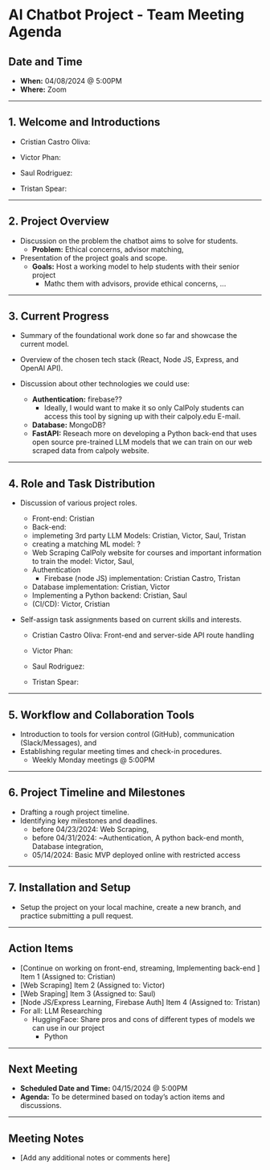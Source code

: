 # AI Chatbot Project - Team Meeting Agenda

## Date and Time

- **When:** 04/08/2024 @ 5:00PM
- **Where:** Zoom

---

## 1. Welcome and Introductions

- Cristian Castro Oliva:

- Victor Phan:

- Saul Rodriguez:

- Tristan Spear:

---

## 2. Project Overview

- Discussion on the problem the chatbot aims to solve for students.
  - **Problem:** Ethical concerns, advisor matching,
- Presentation of the project goals and scope.
  - **Goals:** Host a working model to help students with their senior project
    - Mathc them with advisors, provide ethical concerns, ...

---

## 3. Current Progress

- Summary of the foundational work done so far and showcase the current model.

- Overview of the chosen tech stack (React, Node JS, Express, and OpenAI API).

- Discussion about other technologies we could use:
  - **Authentication:** firebase??
    - Ideally, I would want to make it so only CalPoly students can access this tool by signing up with their calpoly.edu E-mail.
  - **Database:** MongoDB?
  - **FastAPI:** Reseach more on developing a Python back-end that uses open source pre-trained LLM models that we can train on our web scraped data from calpoly website.

---

## 4. Role and Task Distribution

- Discussion of various project roles.

  - Front-end: Cristian
  - Back-end:
  - implemeting 3rd party LLM Models: Cristian, Victor, Saul, Tristan
  - creating a matching ML model: ?
  - Web Scraping CalPoly website for courses and important information to train the model: Victor, Saul,
  - Authentication
    - Firebase (node JS) implementation: Cristian Castro, Tristan
  - Database implementation: Cristian, Victor
  - Implementing a Python backend: Cristian, Saul
  - (CI/CD): Victor, Cristian

- Self-assign task assignments based on current skills and interests.

  - Cristian Castro Oliva: Front-end and server-side API route handling

  - Victor Phan:

  - Saul Rodriguez:

  - Tristan Spear:

---

## 5. Workflow and Collaboration Tools

- Introduction to tools for version control (GitHub), communication (Slack/Messages), and
- Establishing regular meeting times and check-in procedures.
  - Weekly Monday meetings @ 5:00PM

---

## 6. Project Timeline and Milestones

- Drafting a rough project timeline.
- Identifying key milestones and deadlines.
  - before 04/23/2024: Web Scraping,
  - before 04/31/2024: ~Authentication, A python back-end month, Database integration,
  - 05/14/2024: Basic MVP deployed online with restricted access

---

## 7. Installation and Setup

- Setup the project on your local machine, create a new branch, and practice submitting a pull request.

---

## Action Items

- [Continue on working on front-end, streaming, Implementing back-end ] Item 1 (Assigned to: Cristian)
- [Web Scraping] Item 2 (Assigned to: Victor)
- [Web Sraping] Item 3 (Assigned to: Saul)
- [Node JS/Express Learning, Firebase Auth] Item 4 (Assigned to: Tristan)
- For all: LLM Researching
  - HuggingFace: Share pros and cons of different types of models we can use in our project
    - Python

---

## Next Meeting

- **Scheduled Date and Time:** 04/15/2024 @ 5:00PM
- **Agenda:** To be determined based on today’s action items and discussions.

---

## Meeting Notes

- [Add any additional notes or comments here]
